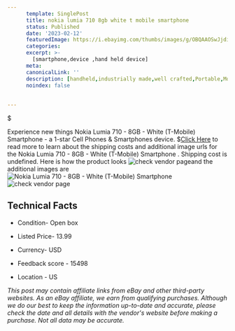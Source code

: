 ```yaml
---
      template: SinglePost
      title: nokia lumia 710 8gb white t mobile smartphone 
      status: Published
      date: '2023-02-12'
      featuredImage: https://i.ebayimg.com/thumbs/images/g/OBQAAOSwJjdiGJsW/s-l225.jpg
      categories: 
      excerpt: >-
        [smartphone,device ,hand held device]
      meta:
      canonicalLink: ''
      description: [handheld,industrially made,well crafted,Portable,Mobile,Compact,Convenient,Lightweight,Maneuverable,Man-portable,Miniature,Carriable,Hand-held,Light,Holdable,Transportable,Mobile device,Pocket-sized,On-the-go,Wireless,Cordless,Compact size,Convenient size, smartphone,device ,hand held device]
      noindex: false
      
        
---
```

$

Experience new things Nokia Lumia 710 - 8GB - White (T-Mobile) Smartphone  - a 1-star Cell Phones & Smartphones device.
$[Click Here](https://www.ebay.com/itm/194872501342?hash=item2d5f4e645e%3Ag%3AOBQAAOSwJjdiGJsW&mkevt=1&mkcid=1&mkrid=711-53200-19255-0&campid=%253CePNCampaignId%253E&customid=%253CreferenceId%253E&toolid=10049) to read more to learn about the shipping costs and additional image urls for the Nokia Lumia 710 - 8GB - White (T-Mobile) Smartphone . Shipping cost is undefined. Here is how the product looks ![check vendor page](https://i.ebayimg.com/thumbs/images/g/OBQAAOSwJjdiGJsW/s-l225.jpg)and the additional images are![Nokia Lumia 710 - 8GB - White (T-Mobile) Smartphone ](https://i.ebayimg.com/images/g/OBQAAOSwJjdiGJsW/s-l960.jpg)![check vendor page](https://origin-galleryplus.ebayimg.com/ws/web/194872501342_2_0_1/225x225.jpg,https://origin-galleryplus.ebayimg.com/ws/web/194872501342_3_0_1/225x225.jpg)



 ## Technical Facts 



     
      

 - Condition- Open box 


      

 - Listed Price- 13.99 


      

 - Currency- USD 


      

 - Feedback score - 15498 


      

 - Location - US 


      
      

 *_This post may contain affiliate links from eBay and other third-party websites. As an eBay affiliate, we earn from qualifying purchases. Although we do our best to keep the information up-to-date and accurate, please check the date and all details with the vendor's website before making a purchase. Not all data may be accurate._*







